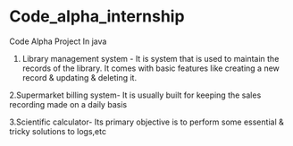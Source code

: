 # Code_alpha_internship
Code Alpha Project In java

1. Library management system - It is system that is used to maintain the records of the library. It comes with basic features like creating a new record & updating & deleting it.

2.Supermarket billing system- It is usually built for keeping the sales recording made on a daily basis

3.Scientific calculator- Its primary objective is to perform some essential & tricky solutions to logs,etc
